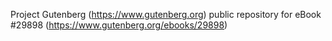Project Gutenberg (https://www.gutenberg.org) public repository for eBook #29898 (https://www.gutenberg.org/ebooks/29898)
